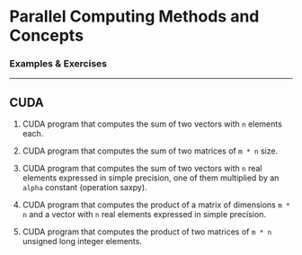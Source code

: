 # Parallel Computing Methods and Concepts

### Examples & Exercises

---

## CUDA

1. CUDA program that computes the sum of two vectors with `n` elements each.

2. CUDA program that computes the sum of two matrices of `m * n` size.

3. CUDA program that computes the sum of two vectors with `n` real elements expressed in simple precision, one of them multiplied by an `alpha` constant (operation saxpy).

4. CUDA program that computes the product of a matrix of dimensions `m * n` and a vector with `n` real elements expressed in simple precision.

5. CUDA program that computes the product of two matrices of `m * n` unsigned long integer elements.
